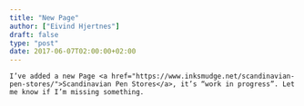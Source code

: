 ```yaml
---
title: "New Page"
author: ["Eivind Hjertnes"]
draft: false
type: "post"
date: 2017-06-07T02:00:00+02:00
---
```


<div class="HTML">
  <div></div>

<p>

</div>

```text
I’ve added a new Page <a href="https://www.inksmudge.net/scandinavian-pen-stores/">Scandinavian Pen Stores</a>, it’s “work in progress”. Let me know if I’m missing something.
```

<div class="HTML">
  <div></div>

</p>

</div>
